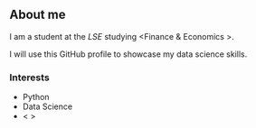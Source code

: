 ## About me

I am a student at the _LSE_ studying <Finance & Economics >.

I will use this GitHub profile to showcase my data science skills.

### Interests

- Python 
- Data Science
- < >

